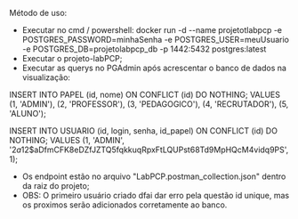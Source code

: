 Método de uso:

- Executar no cmd / powershell: docker run -d  --name projetotlabpcp  -e POSTGRES_PASSWORD=minhaSenha  -e POSTGRES_USER=meuUsuario  -e POSTGRES_DB=projetolabpcp_db  -p 1442:5432  postgres:latest
- Executar o projeto-labPCP;
- Executar as querys no PGAdmin após acrescentar o banco de dados na visualização:

INSERT INTO PAPEL (id, nome) ON CONFLICT (id) DO NOTHING;
VALUES (1, 'ADMIN'),
       (2, 'PROFESSOR'),
       (3, 'PEDAGOGICO'),
       (4, 'RECRUTADOR'),
       (5, 'ALUNO');

INSERT INTO USUARIO (id, login, senha, id_papel) ON CONFLICT (id) DO NOTHING;
VALUES (1, 'ADMIN', '$2a$12$aDfmCFK8eDZfJZTQ5fqkkuqRpxFtLQUPst68Td9MpHQcM4vidq9PS', 1);


- Os endpoint estão no arquivo "LabPCP.postman_collection.json" dentro da raiz do projeto;
- OBS: O primeiro usuário criado dfai dar erro pela questão id unique, mas os proximos serão adicionados corretamente ao banco.
